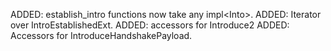 ADDED: establish_intro functions now take any impl<Into<HsMacKey>>.
ADDED: Iterator over IntroEstablishedExt.
ADDED: accessors for Introduce2
ADDED: Accessors for IntroduceHandshakePayload.
